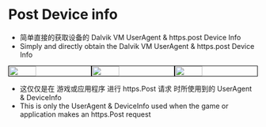 # Post Device info

- 简单直接的获取设备的 Dalvik VM UserAgent & https.post Device Info
- Simply and directly obtain the Dalvik VM UserAgent & https.post Device Info

<div style="display: flex;">
    <img style="width: 33%; border: 1px solid black;" src="https://i.imgur.com/MB2noun.png">
    <img style="width: 33%; border: 1px solid black;" src="https://i.imgur.com/gHnCl1s.png">
    <img style="width: 33%; border: 1px solid black;" src="https://i.imgur.com/JXHQcBd.png">
</div>

- 这仅仅是在 游戏或应用程序 进行 https.Post 请求 时所使用到的 UserAgent & DeviceInfo
- This is only the UserAgent & DeviceInfo used when the game or application makes an https.Post request

